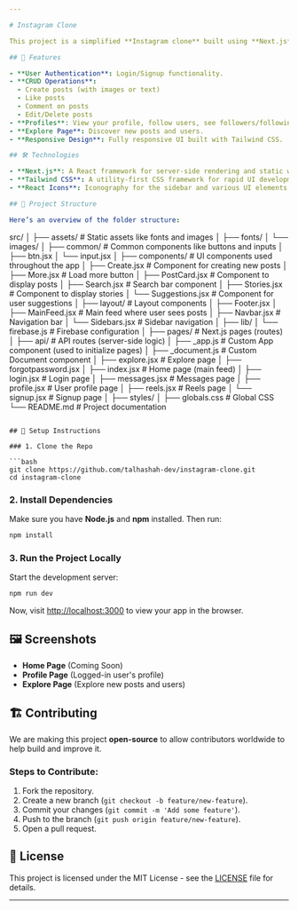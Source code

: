 ```yaml
---

# Instagram Clone

This project is a simplified **Instagram clone** built using **Next.js** and **Tailwind CSS**. It includes core features like user authentication, posting, liking, commenting, and more. Our goal is to recreate some of the essential functionality of Instagram and build a platform for users to interact with posts and profiles.

## 🚀 Features

- **User Authentication**: Login/Signup functionality.
- **CRUD Operations**:
  - Create posts (with images or text)
  - Like posts
  - Comment on posts
  - Edit/Delete posts
- **Profiles**: View your profile, follow users, see followers/following.
- **Explore Page**: Discover new posts and users.
- **Responsive Design**: Fully responsive UI built with Tailwind CSS.

## 🛠️ Technologies

- **Next.js**: A React framework for server-side rendering and static web applications.
- **Tailwind CSS**: A utility-first CSS framework for rapid UI development.
- **React Icons**: Iconography for the sidebar and various UI elements.

## 📁 Project Structure

Here’s an overview of the folder structure:

```
src/
│
├── assets/               # Static assets like fonts and images
│   ├── fonts/
│   └── images/
│
├── common/               # Common components like buttons and inputs
│   ├── btn.jsx
│   └── input.jsx
│
├── components/           # UI components used throughout the app
│   ├── Create.jsx        # Component for creating new posts
│   ├── More.jsx          # Load more button
│   ├── PostCard.jsx      # Component to display posts
│   ├── Search.jsx        # Search bar component
│   ├── Stories.jsx       # Component to display stories
│   └── Suggestions.jsx   # Component for user suggestions
│
├── layout/               # Layout components
│   ├── Footer.jsx
│   ├── MainFeed.jsx      # Main feed where user sees posts
│   ├── Navbar.jsx        # Navigation bar
│   └── Sidebars.jsx      # Sidebar navigation
│
├── lib/
│   └── firebase.js       # Firebase configuration
│
├── pages/                # Next.js pages (routes)
│   ├── api/              # API routes (server-side logic)
│   ├── _app.js           # Custom App component (used to initialize pages)
│   ├── _document.js      # Custom Document component
│   ├── explore.jsx       # Explore page
│   ├── forgotpassword.jsx
│   ├── index.jsx         # Home page (main feed)
│   ├── login.jsx         # Login page
│   ├── messages.jsx      # Messages page
│   ├── profile.jsx       # User profile page
│   ├── reels.jsx         # Reels page
│   └── signup.jsx        # Signup page
│
├── styles/
│   ├── globals.css       # Global CSS
└── README.md             # Project documentation
```

## 🔧 Setup Instructions

### 1. Clone the Repo

```bash
git clone https://github.com/talhashah-dev/instagram-clone.git
cd instagram-clone
```

### 2. Install Dependencies

Make sure you have **Node.js** and **npm** installed. Then run:

```bash
npm install
```

### 3. Run the Project Locally

Start the development server:

```bash
npm run dev
```

Now, visit [http://localhost:3000](http://localhost:3000) to view your app in the browser.

## 🖼️ Screenshots

- **Home Page** (Coming Soon)
- **Profile Page** (Logged-in user's profile)
- **Explore Page** (Explore new posts and users)

## 🏗️ Contributing

We are making this project **open-source** to allow contributors worldwide to help build and improve it.

### Steps to Contribute:
1. Fork the repository.
2. Create a new branch (`git checkout -b feature/new-feature`).
3. Commit your changes (`git commit -m 'Add some feature'`).
4. Push to the branch (`git push origin feature/new-feature`).
5. Open a pull request.

## 📄 License

This project is licensed under the MIT License - see the [LICENSE](LICENSE) file for details.

---
```


